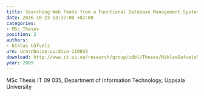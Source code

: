 ```yaml
---
title: Searching Web Feeds from a Functional Database Management System
date: 2016-10-23 13:37:00 +02:00
categories:
- MSc Theses
position: 2
authors:
- Niklas Gåfvels
urn: urn:nbn:se:uu:diva-110893
download: http://www.it.uu.se/research/group/udbl/Theses/NiklasGafvelsMSc.pdf
year: 2009
---
```


MSc Thesis IT 09 035, Department of Information Technology, Uppsala University
